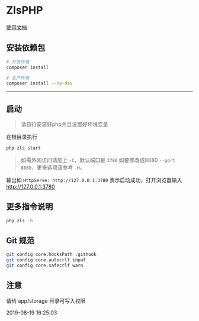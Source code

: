 # ZlsPHP

[使用文档](https://docs.73zls.com/zls-php/#/)

## 安装依赖包

```bash
# 开发环境
composer install

# 生产环境
composer install --no-dev
```
***

## 启动

> 请自行安装好php并且设置好坏境变量

在根目录执行 

```bash
php zls start
```

> 如需外网访问请加上 `-C`，默认端口是 `3780` 如要修改成8080 `--port 8080`，更多选项请参考 `-H`。

输出如 `HttpServe: http://127.0.0.1:3780` 表示启动成功，打开浏览器输入 http://127.0.0.1:3780

## 更多指令说明

```bash
php zls -h
```

## Git 规范

```bash
git config core.hooksPath .githook
git config core.autocrlf input
git config core.safecrlf warn
```

## 注意

请给 app/storage 目录可写入权限


2019-08-19 16:25:03